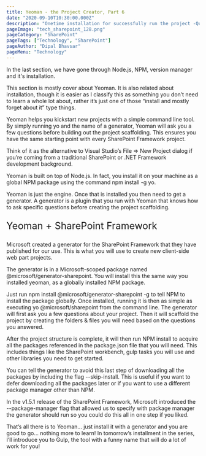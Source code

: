 ```yaml
---
title: Yeoman - the Project Creator, Part 6
date: "2020-09-10T10:30:00.000Z"
description: "Onetime installation for successfully run the project -Quick start with sample"
pageImage: "tech_sharepoint_128.png"
pageCategory: "SharePoint"
pageTags: ["Technology", "SharePoint"]
pageAuthor: "Dipal Bhavsar"
pageMenu: "Technology"
---
```


In the last section, we have gone through Node.js, NPM, version manager and it's installation. 

This section is mostly cover about Yeoman. It is also related about installation, though it is  easier as I classify this as something you don’t need to learn a whole lot about, rather it’s just one of those “install and mostly forget about it” type things.

Yeoman helps you kickstart new projects with a simple command line tool. By simply running yo and the name of a generator, Yeoman will ask you a few questions before building out the project scaffolding. This ensures you have the same starting point with every SharePoint Framework project.

Think of it as the alternative to Visual Studio’s File => New Project dialog if you’re coming from a traditional SharePoint or .NET Framework development background.

Yeoman is built on top of Node.js. In fact, you install it on your machine as a global NPM package using the command npm install -g yo.

Yeoman is just the engine. Once that is installed you then need to get a generator. A generator is a plugin that you run with Yeoman that knows how to ask specific questions before creating the project scaffolding.

<p style="font-size: 25px;">Yeoman + SharePoint Framework</p>

Microsoft created a generator for the SharePoint Framework that they have published for our use. This is what you will use to create new client-side web part projects.

The generator is in a Microsoft-scoped package named @microsoft/generator-sharepoint. You will install this the same way you installed yeoman, as a globally installed NPM package.

Just run npm install @microsoft/generator-sharepoint -g to tell NPM to install the package globally. Once installed, running it is then as simple as executing yo @microsoft/sharepoint from the command line. The generator will first ask you a few questions about your project. Then it will scaffold the project by creating the folders & files you will need based on the questions you answered.

After the project structure is complete, it will then run NPM install to acquire all the packages referenced in the package.json file that you will need. This includes things like the SharePoint workbench, gulp tasks you will use and other libraries you need to get started.

You can tell the generator to avoid this last step of downloading all the packages by including the flag --skip-install. This is useful if you want to defer downloading all the packages later or if you want to use a different package manager other than NPM.

In the v1.5.1 release of the SharePoint Framework, Microsoft introduced the --package-manager flag that allowed us to specify with package manager the generator should run so you could do this all in one step if you liked.

That’s all there is to Yeoman… just install it with a generator and you are good to go… nothing more to learn! In tomorrow’s installment in the series, I’ll introduce you to Gulp, the tool with a funny name that will do a lot of work for you!
